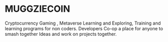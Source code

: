 # MUGGZIECOIN
Cryptocurrency Gaming , Metaverse Learning and Exploring, Training and learning programs for non coders. Developers Co-op a place for anyone to smash together Ideas and work on projects together.
